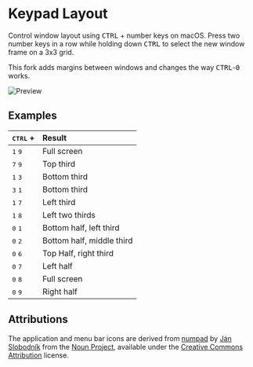 # Keypad Layout

Control window layout using <kbd>CTRL</kbd> + number keys on macOS. Press two number keys in a row while holding down <kbd>CTRL</kbd> to select the new window frame on a 3x3 grid.

This fork adds margins between windows and changes the way <kbd>CTRL</kbd>-<kbd>0</kbd> works.

![Preview](https://github.com/jasonwoodland/keypad-layout/blob/master/Preview.png?raw=true)

## Examples
| <kbd>CTRL</kbd> +              | Result                    |
| ------------------------------ | :------------------------ |
| <kbd>1</kbd> <kbd>9</kbd>     | Full screen               |
| <kbd>7</kbd> <kbd>9</kbd>     | Top third                 |
| <kbd>1</kbd> <kbd>3</kbd>     | Bottom third              |
| <kbd>3</kbd> <kbd>1</kbd>     | Bottom third              |
| <kbd>1</kbd> <kbd>7</kbd>     | Left third                |
| <kbd>1</kbd> <kbd>8</kbd>     | Left two thirds           |
| <kbd>0</kbd> <kbd>1</kbd>     | Bottom half, left third   |
| <kbd>0</kbd> <kbd>2</kbd>     | Bottom half, middle third |
| <kbd>0</kbd> <kbd>6</kbd>     | Top Half, right third     |
| <kbd>0</kbd> <kbd>7</kbd>     | Left half                 |
| <kbd>0</kbd> <kbd>8</kbd>     | Full screen               |
| <kbd>0</kbd> <kbd>9</kbd>     | Right half                |

## Attributions
The application and menu bar icons are derived from [numpad](https://thenounproject.com/term/numpad/801826/) by [Ján Slobodník](https://thenounproject.com/janslobodnik/) from the [Noun Project](https://thenounproject.com/), available under the [Creative Commons Attribution](https://creativecommons.org/licenses/by/3.0/us/) license.
